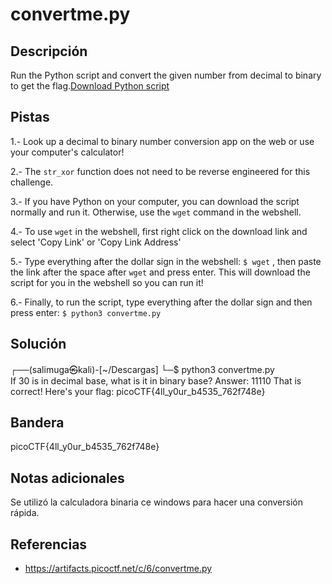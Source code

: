 # convertme.py

## Descripción
Run the Python script and convert the given number from decimal to binary to get the flag.[Download Python script](https://artifacts.picoctf.net/c/6/convertme.py)

## Pistas
1.- Look up a decimal to binary number conversion app on the web or use your computer's calculator!

2.- The `str_xor` function does not need to be reverse engineered for this challenge.

3.- If you have Python on your computer, you can download the script normally and run it. Otherwise, use the `wget` command in the webshell.

4.- To use `wget` in the webshell, first right click on the download link and select 'Copy Link' or 'Copy Link Address'

5.- Type everything after the dollar sign in the webshell: `$ wget` , then paste the link after the space after `wget` and press enter. This will download the script for you in the webshell so you can run it!

6.- Finally, to run the script, type everything after the dollar sign and then press enter: `$ python3 convertme.py`

## Solución
┌──(salimuga㉿kali)-[~/Descargas]
└─$ python3 convertme.py                     
If 30 is in decimal base, what is it in binary base?
Answer: 11110
That is correct! Here's your flag: picoCTF{4ll_y0ur_b4535_762f748e}

## Bandera

picoCTF{4ll_y0ur_b4535_762f748e}

## Notas adicionales
Se utilizó la calculadora binaria ce windows para hacer una conversión rápida.

## Referencias
- https://artifacts.picoctf.net/c/6/convertme.py